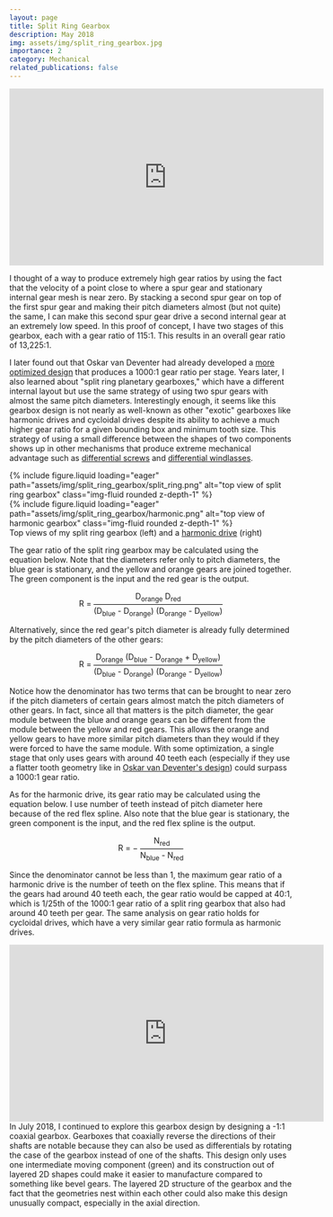 ```yaml
---
layout: page
title: Split Ring Gearbox
description: May 2018
img: assets/img/split_ring_gearbox.jpg
importance: 2
category: Mechanical
related_publications: false
---
```



<div class="embed-responsive embed-responsive-16by9 mb-3">
    <iframe width="560" height="315" src="https://www.youtube.com/embed/p5Hnje3WNZQ?si=7AT6YXVJEQuxOsw_" title="YouTube video player" frameborder="0" allow="accelerometer; autoplay; clipboard-write; encrypted-media; gyroscope; picture-in-picture; web-share" referrerpolicy="strict-origin-when-cross-origin" allowfullscreen></iframe>
</div>

I thought of a way to produce extremely high gear ratios by using the fact that the velocity of a point close to where a spur gear and stationary internal gear mesh is near zero. By stacking a second spur gear on top of the first spur gear and making their pitch diameters almost (but not quite) the same, I can make this second spur gear drive a second internal gear at an extremely low speed. In this proof of concept, I have two stages of this gearbox, each with a gear ratio of 115:1. This results in an overall gear ratio of 13,225:1. 

I later found out that Oskar van Deventer had already developed a [more optimized design](https://www.youtube.com/watch?v=b_pbOCIg_nI) that produces a 1000:1 gear ratio per stage. Years later, I also learned about "split ring planetary gearboxes," which have a different internal layout but use the same strategy of using two spur gears with almost the same pitch diameters. Interestingly enough, it seems like this gearbox design is not nearly as well-known as other "exotic" gearboxes like harmonic drives and cycloidal drives despite its ability to achieve a much higher gear ratio for a given bounding box and minimum tooth size. This strategy of using a small difference between the shapes of two components shows up in other mechanisms that produce extreme mechanical advantage such as [differential screws](https://en.wikipedia.org/wiki/Differential_screw) and [differential windlasses](https://en.wikipedia.org/wiki/Windlass#Differential_windlass). 

<div class="row justify-content-center">
    <div class="col-sm-5 mt-3">
        {% include figure.liquid loading="eager" path="assets/img/split_ring_gearbox/split_ring.png" alt="top view of split ring gearbox" class="img-fluid rounded z-depth-1" %}
    </div>
    <div class="col-sm-5 mt-3">
        {% include figure.liquid loading="eager" path="assets/img/split_ring_gearbox/harmonic.png" alt="top view of harmonic gearbox" class="img-fluid rounded z-depth-1" %}
    </div>
</div>
<div class="caption mt-0">
    Top views of my split ring gearbox (left) and a <a href="https://en.wikipedia.org/wiki/Strain_wave_gearing">harmonic drive</a> (right)
</div>

<style>
.fraction {
  display: inline-block;
  vertical-align: middle;
  text-align: center;
}
.numerator {
  display: block;
  border-bottom: 1px solid black;
  padding-bottom: 2px;
}
.denominator {
  display: block;
  padding-top: 2px;
}
</style>

The gear ratio of the split ring gearbox may be calculated using the equation below. Note that the diameters refer only to pitch diameters, the blue gear is stationary, and the yellow and orange gears are joined together. The green component is the input and the red gear is the output.

<p style="text-align: center;">R = <span class="fraction">
    <span class="numerator">D<sub>orange</sub> D<sub>red</sub></span>
    <span class="denominator">(D<sub>blue</sub> - D<sub>orange</sub>) (D<sub>orange</sub> - D<sub>yellow</sub>)</span>
</span></p>

Alternatively, since the red gear's pitch diameter is already fully determined by the pitch diameters of the other gears:

<p style="text-align: center;">R = <span class="fraction">
    <span class="numerator">D<sub>orange</sub> (D<sub>blue</sub> - D<sub>orange</sub> + D<sub>yellow</sub>)</span>
    <span class="denominator">(D<sub>blue</sub> - D<sub>orange</sub>) (D<sub>orange</sub> - D<sub>yellow</sub>)</span>
</span></p>

Notice how the denominator has two terms that can be brought to near zero if the pitch diameters of certain gears almost match the pitch diameters of other gears. In fact, since all that matters is the pitch diameter, the gear module between the blue and orange gears can be different from the module between the yellow and red gears. This allows the orange and yellow gears to have more similar pitch diameters than they would if they were forced to have the same module. With some optimization, a single stage that only uses gears with around 40 teeth each (especially if they use a flatter tooth geometry like in [Oskar van Deventer's design](https://www.youtube.com/watch?v=b_pbOCIg_nI)) could surpass a 1000:1 gear ratio.<br>

As for the harmonic drive, its gear ratio may be calculated using the equation below. I use number of teeth instead of pitch diameter here because of the red flex spline. Also note that the blue gear is stationary, the green component is the input, and the red flex spline is the output.

<p style="text-align: center;">R = − <span class="fraction">
    <span class="numerator">N<sub>red</sub></span>
    <span class="denominator">N<sub>blue</sub> - N<sub>red</sub></span>
</span></p>

Since the denominator cannot be less than 1, the maximum gear ratio of a harmonic drive is the number of teeth on the flex spline. This means that if the gears had around 40 teeth each, the gear ratio would be capped at 40:1, which is 1/25th of the 1000:1 gear ratio of a split ring gearbox that also had around 40 teeth per gear. The same analysis on gear ratio holds for cycloidal drives, which have a very similar gear ratio formula as harmonic drives.

<div class="embed-responsive embed-responsive-16by9 mb-3">
    <iframe width="560" height="315" src="https://www.youtube.com/embed/NzYYcMCBaug?si=kMZw1FyLntDeq3va" title="YouTube video player" frameborder="0" allow="accelerometer; autoplay; clipboard-write; encrypted-media; gyroscope; picture-in-picture; web-share" referrerpolicy="strict-origin-when-cross-origin" allowfullscreen></iframe>
</div>
In July 2018, I continued to explore this gearbox design by designing a -1:1 coaxial gearbox. Gearboxes that coaxially reverse the directions of their shafts are notable because they can also be used as differentials by rotating the case of the gearbox instead of one of the shafts. This design only uses one intermediate moving component (green) and its construction out of layered 2D shapes could make it easier to manufacture compared to something like bevel gears. The layered 2D structure of the gearbox and the fact that the geometries nest within each other could also make this design unusually compact, especially in the axial direction.

